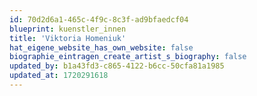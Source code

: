```yaml
---
id: 70d2d6a1-465c-4f9c-8c3f-ad9bfaedcf04
blueprint: kuenstler_innen
title: 'Viktoria Homeniuk'
hat_eigene_website_has_own_website: false
biographie_eintragen_create_artist_s_biography: false
updated_by: b1a43fd3-c865-4122-b6cc-50cfa81a1985
updated_at: 1720291618
---
```


